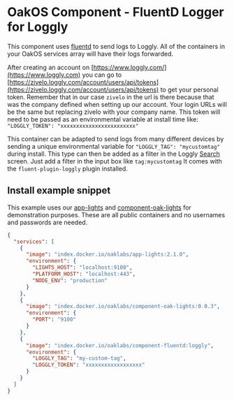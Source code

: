 # OakOS Component - FluentD Logger for Loggly

This component uses
[fluentd](https://docs.fluentd.org/v1.0/articles/quickstart) to send
logs to Loggly. All of the containers in your OakOS services array will have their logs forwarded.

After creating an account on [https://www.loggly.com/](https://www.loggly.com) you can go to
[https://zivelo.loggly.com/account/users/api/tokens](https://zivelo.loggly.com/account/users/api/tokens) to get your personal token. Remember that in our case `zivelo` in the url is there because that was the company defined when setting up our account. Your login URLs will be the same but replacing zivelo with your company name. This token will need to be passed as an environmental variable at install time like: `"LOGGLY_TOKEN": "xxxxxxxxxxxxxxxxxxxxxxxx"`

This container can be adapted to send logs from many different devices by
sending a unique environmental variable for `"LOGGLY_TAG": "mycustomtag"` during install. This type can then be added as a filter in the Loggly [Search](https://zivelo.loggly.com/search) screen. Just add a filter in the input box like `tag:mycustomtag`
It  comes with the `fluent-plugin-loggly` plugin
installed.

## Install example snippet

This example uses our [app-lights](https://hub.docker.com/r/oaklabs/app-lights) and [component-oak-lights](https://hub.docker.com/r/oaklabs/component-oak-lights) for demonstration purposes. These are all public containers and no usernames and passwords are needed.

``` json
{
  "services": [
    {
      "image": "index.docker.io/oaklabs/app-lights:2.1.0",
      "environment": {
        "LIGHTS_HOST": "localhost:9100",
        "PLATFORM_HOST": "localhost:443",
        "NODE_ENV": "production"
      }
    },
    {
      "image": "index.docker.io/oaklabs/component-oak-lights:0.0.3",
      "environment": {
        "PORT": "9100"
      }
    },
    {
      "image": "index.docker.io/oaklabs/component-fluentd:loggly",
      "environment": {
        "LOGGLY_TAG": "my-custom-tag",
        "LOGGLY_TOKEN": "xxxxxxxxxxxxxxxxxx"
      }
    }
  ]
}
```

